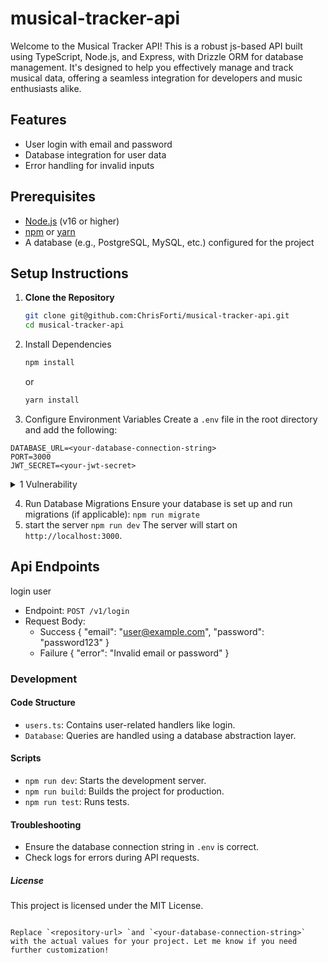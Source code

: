 # musical-tracker-api

Welcome to the Musical Tracker API! This is a robust js-based API built using TypeScript, Node.js, and Express, with Drizzle ORM for database management. It's designed to help you effectively manage and track musical data, offering a seamless integration for developers and music enthusiasts alike.

## Features

- User login with email and password
- Database integration for user data
- Error handling for invalid inputs

## Prerequisites

- [Node.js](https://nodejs.org/) (v16 or higher)
- [npm](https://www.npmjs.com/) or [yarn](https://yarnpkg.com/)
- A database (e.g., PostgreSQL, MySQL, etc.) configured for the project

## Setup Instructions

1. **Clone the Repository**
   ```bash
   git clone git@github.com:ChrisForti/musical-tracker-api.git
   cd musical-tracker-api
   ```
2. Install Dependencies
   ```bash
   npm install
   ```
   or
   ```bash
   yarn install
   ```
3. Configure Environment Variables Create a `.env` file in the root directory and add the following:

```env
DATABASE_URL=<your-database-connection-string>
PORT=3000
JWT_SECRET=<your-jwt-secret>
```

<details> 
<summary>1 Vulnerability</summary>
- hardcoded-credentials
   Embedding credentials in source code risks unauthorized access
</details>

4. Run Database Migrations Ensure your database is set up and run migrations (if applicable):
   `npm run migrate`
5. start the server
   `npm run dev`
   The server will start on `http://localhost:3000`.

## Api Endpoints

login user

- Endpoint: `POST /v1/login`
- Request Body:
  - Success
    {
    "email": "user@example.com",
    "password": "password123"
    }
  - Failure
    {
    "error": "Invalid email or password"
    }

### Development

#### Code Structure

- `users.ts`: Contains user-related handlers like login.
- `Database`: Queries are handled using a database abstraction layer.

#### Scripts

- `npm run dev`: Starts the development server.
- `npm run build`: Builds the project for production.
- `npm run test`: Runs tests.

#### Troubleshooting

- Ensure the database connection string in `.env` is correct.
- Check logs for errors during API requests.

##### License

This project is licensed under the MIT License.

```

Replace `<repository-url> `and `<your-database-connection-string>` with the actual values for your project. Let me know if you need further customization!

```

